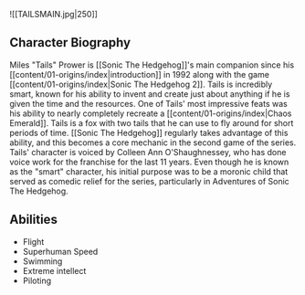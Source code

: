 ![[TAILSMAIN.jpg|250]]

## Character Biography

Miles "Tails" Prower is [[Sonic The Hedgehog]]'s main companion since his [[content/01-origins/index|introduction]] in 1992 along with the game [[content/01-origins/index|Sonic The Hedgehog 2]]. Tails is incredibly smart, known for his ability to invent and create just about anything if he is given the time and the resources. One of Tails' most impressive feats was his ability to nearly completely recreate a [[content/01-origins/index|Chaos Emerald]]. Tails is a fox with two tails that he can use to fly around for short periods of time. [[Sonic The Hedgehog]] regularly takes advantage of this ability, and this becomes a core mechanic in the second game of the series. Tails' character is voiced by Colleen Ann O'Shaughnessey, who has done voice work for the franchise for the last 11 years. Even though he is known as the "smart" character, his initial purpose was to be a moronic child that served as comedic relief for the series, particularly in Adventures of Sonic The Hedgehog.

## Abilities

- Flight
- Superhuman Speed
- Swimming
- Extreme intellect
- Piloting